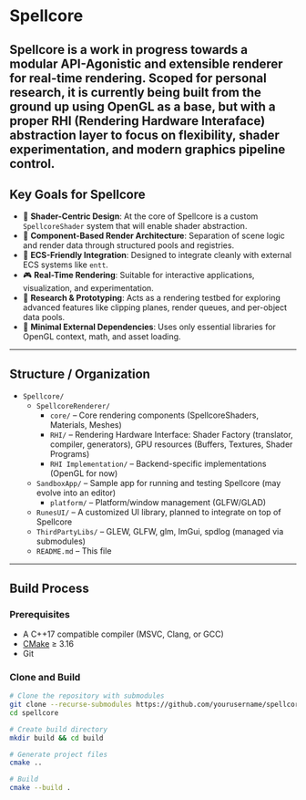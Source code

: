 # Spellcore
Spellcore is a work in progress towards a modular API-Agonistic and extensible renderer for real-time rendering. Scoped for personal research, it is currently being built from the ground up using OpenGL as a base, but with a proper RHI (Rendering Hardware Interaface) abstraction layer to focus on flexibility, shader experimentation, and modern graphics pipeline control. 
---

## Key Goals for Spellcore

- 🎯 **Shader-Centric Design**: At the core of Spellcore is a custom `SpellcoreShader` system that will enable shader abstraction.
- 🧱 **Component-Based Render Architecture**: Separation of scene logic and render data through structured pools and registries.
- 🧠 **ECS-Friendly Integration**: Designed to integrate cleanly with external ECS systems like `entt`.
- 🎮 **Real-Time Rendering**: Suitable for interactive applications, visualization, and experimentation.
- 🧪 **Research & Prototyping**: Acts as a rendering testbed for exploring advanced features like clipping planes, render queues, and per-object data pools.
- 🚀 **Minimal External Dependencies**: Uses only essential libraries for OpenGL context, math, and asset loading.

---

## Structure / Organization

- `Spellcore/`
  - `SpellcoreRenderer/`
    - `core/` – Core rendering components (SpellcoreShaders, Materials, Meshes)
    - `RHI/` – Rendering Hardware Interface: Shader Factory (translator, compiler, generators), GPU resources (Buffers, Textures, Shader Programs)
    - `RHI Implementation/` – Backend-specific implementations (OpenGL for now)
  - `SandboxApp/` – Sample app for running and testing Spellcore (may evolve into an editor)
    - `platform/` – Platform/window management (GLFW/GLAD)
  - `RunesUI/` – A customized UI library, planned to integrate on top of Spellcore
  - `ThirdPartyLibs/` – GLEW, GLFW, glm, ImGui, spdlog (managed via submodules)
  - `README.md` – This file

---
## Build Process

### Prerequisites

- A C++17 compatible compiler (MSVC, Clang, or GCC)
- [CMake](https://cmake.org/) ≥ 3.16
- Git

### Clone and Build

```bash
# Clone the repository with submodules
git clone --recurse-submodules https://github.com/yourusername/spellcore.git
cd spellcore

# Create build directory
mkdir build && cd build

# Generate project files
cmake ..

# Build
cmake --build .
